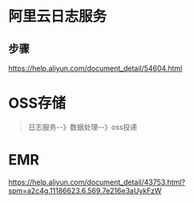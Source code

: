 # 阿里云日志服务

## 步骤

https://help.aliyun.com/document_detail/54604.html

# OSS存储

> 日志服务--》数据处理--》oss投递

# EMR

https://help.aliyun.com/document_detail/43753.html?spm=a2c4g.11186623.6.569.7e216e3aUykFzW